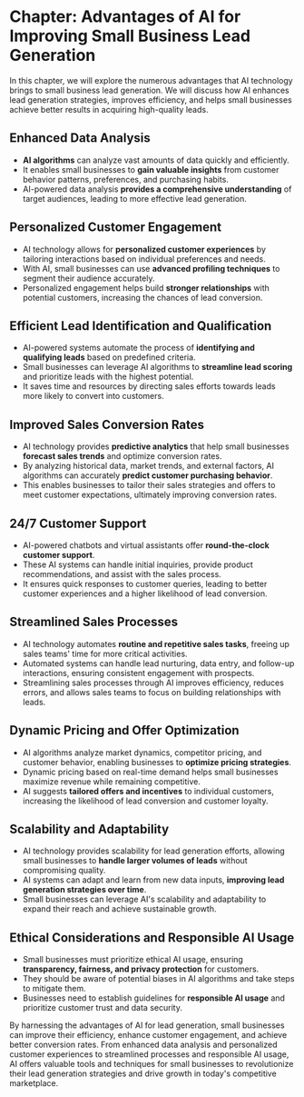 Chapter: Advantages of AI for Improving Small Business Lead Generation
======================================================================

In this chapter, we will explore the numerous advantages that AI technology brings to small business lead generation. We will discuss how AI enhances lead generation strategies, improves efficiency, and helps small businesses achieve better results in acquiring high-quality leads.

Enhanced Data Analysis
----------------------

* **AI algorithms** can analyze vast amounts of data quickly and efficiently.
* It enables small businesses to **gain valuable insights** from customer behavior patterns, preferences, and purchasing habits.
* AI-powered data analysis **provides a comprehensive understanding** of target audiences, leading to more effective lead generation.

Personalized Customer Engagement
--------------------------------

* AI technology allows for **personalized customer experiences** by tailoring interactions based on individual preferences and needs.
* With AI, small businesses can use **advanced profiling techniques** to segment their audience accurately.
* Personalized engagement helps build **stronger relationships** with potential customers, increasing the chances of lead conversion.

Efficient Lead Identification and Qualification
-----------------------------------------------

* AI-powered systems automate the process of **identifying and qualifying leads** based on predefined criteria.
* Small businesses can leverage AI algorithms to **streamline lead scoring** and prioritize leads with the highest potential.
* It saves time and resources by directing sales efforts towards leads more likely to convert into customers.

Improved Sales Conversion Rates
-------------------------------

* AI technology provides **predictive analytics** that help small businesses **forecast sales trends** and optimize conversion rates.
* By analyzing historical data, market trends, and external factors, AI algorithms can accurately **predict customer purchasing behavior**.
* This enables businesses to tailor their sales strategies and offers to meet customer expectations, ultimately improving conversion rates.

24/7 Customer Support
---------------------

* AI-powered chatbots and virtual assistants offer **round-the-clock customer support**.
* These AI systems can handle initial inquiries, provide product recommendations, and assist with the sales process.
* It ensures quick responses to customer queries, leading to better customer experiences and a higher likelihood of lead conversion.

Streamlined Sales Processes
---------------------------

* AI technology automates **routine and repetitive sales tasks**, freeing up sales teams' time for more critical activities.
* Automated systems can handle lead nurturing, data entry, and follow-up interactions, ensuring consistent engagement with prospects.
* Streamlining sales processes through AI improves efficiency, reduces errors, and allows sales teams to focus on building relationships with leads.

Dynamic Pricing and Offer Optimization
--------------------------------------

* AI algorithms analyze market dynamics, competitor pricing, and customer behavior, enabling businesses to **optimize pricing strategies**.
* Dynamic pricing based on real-time demand helps small businesses maximize revenue while remaining competitive.
* AI suggests **tailored offers and incentives** to individual customers, increasing the likelihood of lead conversion and customer loyalty.

Scalability and Adaptability
----------------------------

* AI technology provides scalability for lead generation efforts, allowing small businesses to **handle larger volumes of leads** without compromising quality.
* AI systems can adapt and learn from new data inputs, **improving lead generation strategies over time**.
* Small businesses can leverage AI's scalability and adaptability to expand their reach and achieve sustainable growth.

Ethical Considerations and Responsible AI Usage
-----------------------------------------------

* Small businesses must prioritize ethical AI usage, ensuring **transparency, fairness, and privacy protection** for customers.
* They should be aware of potential biases in AI algorithms and take steps to mitigate them.
* Businesses need to establish guidelines for **responsible AI usage** and prioritize customer trust and data security.

By harnessing the advantages of AI for lead generation, small businesses can improve their efficiency, enhance customer engagement, and achieve better conversion rates. From enhanced data analysis and personalized customer experiences to streamlined processes and responsible AI usage, AI offers valuable tools and techniques for small businesses to revolutionize their lead generation strategies and drive growth in today's competitive marketplace.
